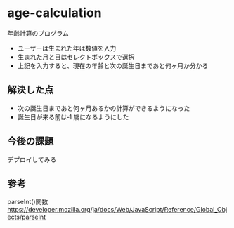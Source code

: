 # age-calculation

年齢計算のプログラム

- ユーザーは生まれた年は数値を入力
- 生まれた月と日はセレクトボックスで選択
- 上記を入力すると、現在の年齢と次の誕生日まであと何ヶ月か分かる

## 解決した点

- 次の誕生日まであと何ヶ月あるかの計算ができるようになった
- 誕生日が来る前は‐1 歳になるようにした

## 今後の課題

デプロイしてみる

## 参考

parseInt()関数 https://developer.mozilla.org/ja/docs/Web/JavaScript/Reference/Global_Objects/parseInt
